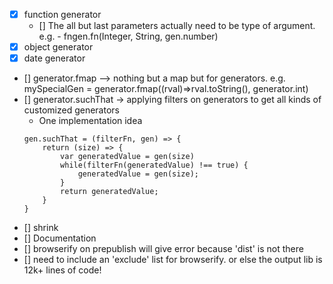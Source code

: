 - [X] function generator
    - [] The all but last parameters actually need to be type of argument. e.g. - fngen.fn(Integer, String, gen.number)
- [X] object generator
- [X] date generator
- [] generator.fmap --> nothing but a map but for generators. e.g. mySpecialGen = generator.fmap((rval)=>rval.toString(), generator.int)
- [] generator.suchThat -> applying filters on generators to get all kinds of customized generators
    - One implementation idea
    ```
    gen.suchThat = (filterFn, gen) => {
        return (size) => {
            var generatedValue = gen(size)
            while(filterFn(generatedValue) !== true) {
                generatedValue = gen(size);
            }
            return generatedValue;
        }
    }
    ```
- [] shrink
- [] Documentation
- [] browserify on prepublish will give error because 'dist' is not there
- [] need to include an 'exclude' list for browserify. or else the output lib is 12k+ lines of code!